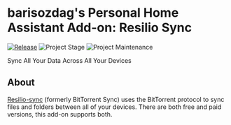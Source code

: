 # barisozdag's Personal Home Assistant Add-on: Resilio Sync

[![Release][release-shield]][release] ![Project Stage][project-stage-shield] ![Project Maintenance][maintenance-shield]

Sync All Your Data Across All Your Devices

## About

[Resilio-sync][resilio] (formerly BitTorrent Sync) uses the BitTorrent protocol
to sync files and folders between all of your devices. There are both free and
paid versions, this add-on supports both.

[maintenance-shield]: https://img.shields.io/maintenance/yes/2021.svg
[project-stage-shield]: https://img.shields.io/badge/project%20stage-production%20ready-brightgreen.svg
[release-shield]: https://img.shields.io/badge/version-v1.0.1-blue.svg
[release]: https://github.com/barisozdag/addon-resiliosync/tree/v1.0.1
[resilio]: https://www.resilio.com/individuals/
